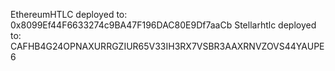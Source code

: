   EthereumHTLC deployed to: 0x8099Ef44F6633274c9BA47F196DAC80E9Df7aaCb
  Stellarhtlc deployed to: CAFHB4G24OPNAXURRGZIUR65V33IH3RX7VSBR3AAXRNVZOVS44YAUPE6 